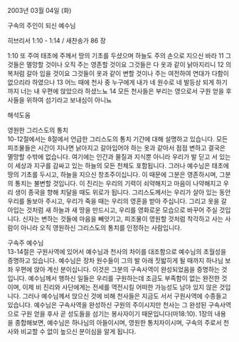 2003년 03월 04일 (화)

구속의 주인이 되신 예수님



히브리서 1:10 - 1:14 / 새찬송가 86 장


1:10 또 주여 태초에 주께서 땅의 기초를 두셨으며 하늘도 주의 손으로 지으신 바라  11 그것들은 멸망할 것이나 오직 주는 영존할 것이요 그것들은 다 옷과 같이 낡아지리니  12 의복처럼 갈아 입을 것이요 그것들이 옷과 같이 변할 것이나 주는 여전하여 연대가 다함이 없으리라 하였으나 13 어느 때에 천사 중 누구에게 내가 네 원수로 네 발등상 되게 하기까지 너는 내 우편에 앉았으라 하셨느뇨  14 모든 천사들은 부리는 영으로서 구원 얻을 후사들을 위하여 섬기라고 보내심이 아니뇨

해석도움





영원한 그리스도의 통치  
10-12절에서는 8절에서 언급한 그리스도의 통치 기간에 대해 설명하고 있습니다. 모든 피조물들은 시간이 지나면 낡아지고 갈아입어야 하는 옷과 같아서 점점 변하고 결국은 멸망할 수밖에 없습니다. 여기에는 인간과 물질과 지식뿐 아니라 우리가 발 딛고 서 있는 이 세상과 지구를 감싸고 있는 하늘의 모든 천체도 포함됩니다. 그러나 예수님은 태초에 땅의 기초를 두시고, 하늘을 지으신 창조주이십니다. 이 때문에 그분은 영존하시며, 그분의 통치는 불변할 것입니다. 이 진리는 우리의 기력이 쇠약해지고 마음이 나약해지고 우리 생이 종국을 향해 치달을 때도 위로가 됩니다. 그리스도께서는 우리가 살아 있는 동안 우리를 돌보아 주시고, 우리가 죽을 때는 우리의 영혼을 받아 주십니다. 그리고 옷을 갈아입는 것처럼 새 하늘과 새 땅을 만드시고, 우리를 영화로운 모습으로 바꾸어 주실 것입니다. 신자는 변하는 것들에 마음을 빼앗기고, 피조물이 영원할 것처럼 착각하고 사는 사람이 아니라 오직 영원하신 그리스도의 통치를 인정하는 사람입니다.  

구속주 예수님  
13-14절은 구원사역에 있어서 예수님과 천사의 차이를 대조함으로 예수님의 초월성을 증명하고 있습니다. 예수님은 장차 원수들이 그의 발 아래 짓밟히게 될 때까지 하나님 보좌 우편에 앉아 계신 분이십니다. 이것은 그분의 구속사역이 완성되었음을 증명하는 것입니다. 예수님께서 행하신 일들은 우리를 구원하는데 조금도 부족함이 없는 완전한 것이며, 이제 비 진리와 사단에게는 전세를 역전시킬 어떠한 가능성도 남아 있지 않은 것입니다. 그러나 예수님께서 앉으신 것에 비해 천사들은 지금도 서서 구원사역에 수종들고 있습니다. 예수님은 구속사역을 완성하신 구원의 주이시지만 천사는 그 완성된 구속사역으로 구원 얻을 후사 곧 성도들을 섬기는 봉사자이기 때문입니다(마18:10). 1장의 내용을 종합해보면, 예수님은 하나님의 아들이시며, 영원한 통치자이시며, 구속의 주로서 천사와 비교할 수 없이 높으신 분이심을 알게 됩니다.